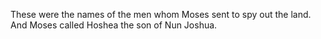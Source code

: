 These were the names of the men whom Moses sent to spy out the land. And Moses called Hoshea the son of Nun Joshua.
